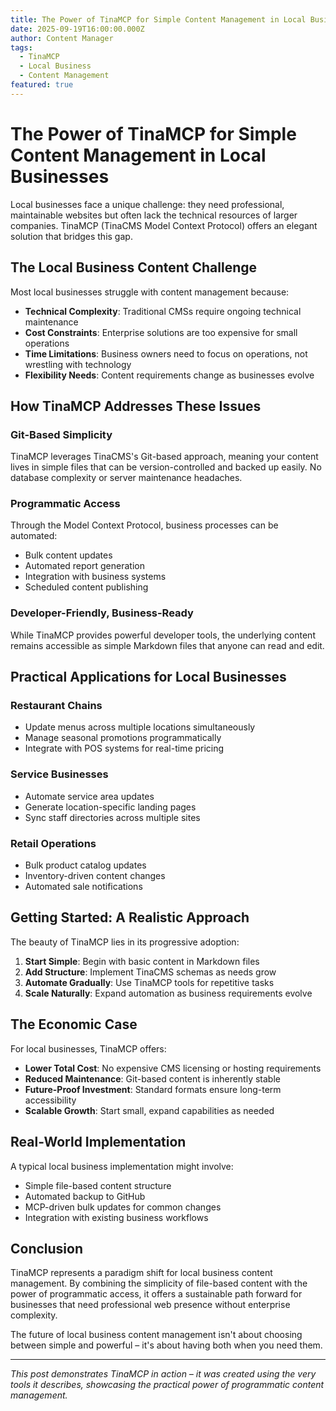 ```yaml
---
title: The Power of TinaMCP for Simple Content Management in Local Businesses
date: 2025-09-19T16:00:00.000Z
author: Content Manager
tags:
  - TinaMCP
  - Local Business
  - Content Management
featured: true
---
```


# The Power of TinaMCP for Simple Content Management in Local Businesses

Local businesses face a unique challenge: they need professional, maintainable websites but often lack the technical resources of larger companies. TinaMCP (TinaCMS Model Context Protocol) offers an elegant solution that bridges this gap.

## The Local Business Content Challenge

Most local businesses struggle with content management because:

- **Technical Complexity**: Traditional CMSs require ongoing technical maintenance
- **Cost Constraints**: Enterprise solutions are too expensive for small operations
- **Time Limitations**: Business owners need to focus on operations, not wrestling with technology
- **Flexibility Needs**: Content requirements change as businesses evolve

## How TinaMCP Addresses These Issues

### Git-Based Simplicity
TinaMCP leverages TinaCMS's Git-based approach, meaning your content lives in simple files that can be version-controlled and backed up easily. No database complexity or server maintenance headaches.

### Programmatic Access
Through the Model Context Protocol, business processes can be automated:
- Bulk content updates
- Automated report generation
- Integration with business systems
- Scheduled content publishing

### Developer-Friendly, Business-Ready
While TinaMCP provides powerful developer tools, the underlying content remains accessible as simple Markdown files that anyone can read and edit.

## Practical Applications for Local Businesses

### Restaurant Chains
- Update menus across multiple locations simultaneously
- Manage seasonal promotions programmatically
- Integrate with POS systems for real-time pricing

### Service Businesses
- Automate service area updates
- Generate location-specific landing pages
- Sync staff directories across multiple sites

### Retail Operations
- Bulk product catalog updates
- Inventory-driven content changes
- Automated sale notifications

## Getting Started: A Realistic Approach

The beauty of TinaMCP lies in its progressive adoption:

1. **Start Simple**: Begin with basic content in Markdown files
2. **Add Structure**: Implement TinaCMS schemas as needs grow
3. **Automate Gradually**: Use TinaMCP tools for repetitive tasks
4. **Scale Naturally**: Expand automation as business requirements evolve

## The Economic Case

For local businesses, TinaMCP offers:
- **Lower Total Cost**: No expensive CMS licensing or hosting requirements
- **Reduced Maintenance**: Git-based content is inherently stable
- **Future-Proof Investment**: Standard formats ensure long-term accessibility
- **Scalable Growth**: Start small, expand capabilities as needed

## Real-World Implementation

A typical local business implementation might involve:
- Simple file-based content structure
- Automated backup to GitHub
- MCP-driven bulk updates for common changes
- Integration with existing business workflows

## Conclusion

TinaMCP represents a paradigm shift for local business content management. By combining the simplicity of file-based content with the power of programmatic access, it offers a sustainable path forward for businesses that need professional web presence without enterprise complexity.

The future of local business content management isn't about choosing between simple and powerful – it's about having both when you need them.

---

*This post demonstrates TinaMCP in action – it was created using the very tools it describes, showcasing the practical power of programmatic content management.*
